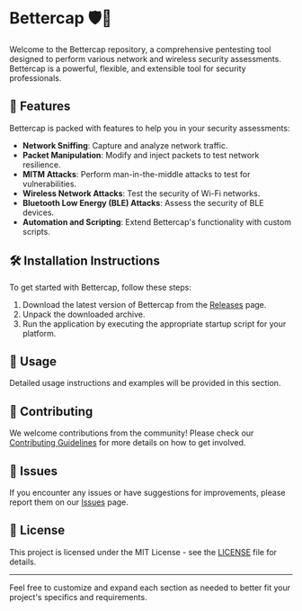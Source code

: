 # Bettercap 🛡️🔧
Welcome to the Bettercap repository, a comprehensive pentesting tool designed to perform various network and wireless security assessments. Bettercap is a powerful, flexible, and extensible tool for security professionals.

## 🚀 Features
Bettercap is packed with features to help you in your security assessments:
- **Network Sniffing**: Capture and analyze network traffic.
- **Packet Manipulation**: Modify and inject packets to test network resilience.
- **MITM Attacks**: Perform man-in-the-middle attacks to test for vulnerabilities.
- **Wireless Network Attacks**: Test the security of Wi-Fi networks.
- **Bluetooth Low Energy (BLE) Attacks**: Assess the security of BLE devices.
- **Automation and Scripting**: Extend Bettercap's functionality with custom scripts.

## 🛠️ Installation Instructions
To get started with Bettercap, follow these steps:
1. Download the latest version of Bettercap from the [Releases](../../releases) page.
2. Unpack the downloaded archive.
3. Run the application by executing the appropriate startup script for your platform.

## 📝 Usage
Detailed usage instructions and examples will be provided in this section.

## 🤝 Contributing
We welcome contributions from the community! Please check our [Contributing Guidelines](../../CONTRIBUTING.md) for more details on how to get involved.

## 🐞 Issues
If you encounter any issues or have suggestions for improvements, please report them on our [Issues](../../issues) page.

## 📜 License
This project is licensed under the MIT License - see the [LICENSE](../../LICENSE) file for details.

---

Feel free to customize and expand each section as needed to better fit your project's specifics and requirements.
